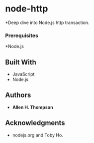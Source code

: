 # node-http
*Deep dive into Node.js http transaction.

### Prerequisites
*Node.js

## Built With
* JavaScript
* Node.js

## Authors
* **Allen H. Thompson**

## Acknowledgments
* nodejs.org and Toby Ho.
